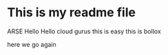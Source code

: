 # This is my readme file
ARSE
Hello
Hello cloud gurus
this is easy
this is bollox

here we go again
